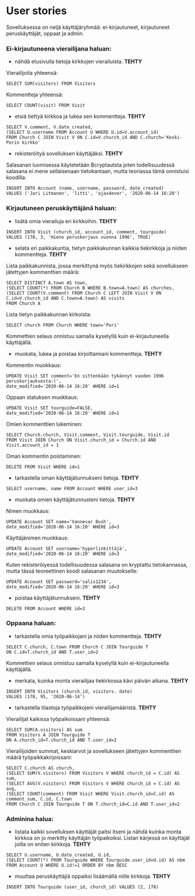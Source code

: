 # User stories






Sovelluksessa on neljä käyttäjäryhmää: ei-kirjautuneet, kirjautuneet peruskäyttäjät, oppaat ja admin.






### Ei-kirjautuneena vierailijana haluan:

* nähdä etusivulla tietoja kirkkojen vierailuista. **TEHTY**

Vierailijoita yhteensä:
```
SELECT SUM(visitors) FROM Visitors
```

Kommentteja yhteensä:
```
SELECT COUNT(visit) FROM Visit
```

* etsiä tiettyä kirkkoa ja lukea sen kommentteja. **TEHTY**


```
SELECT V.comment, V.date_created, 
(SELECT U.username FROM Account U WHERE U.id=V.account_id)
FROM Church C JOIN Visit V ON C.id=V.church_id AND C.church='Keski-Porin kirkko'
```





* rekisteröityä sovelluksen käyttäjäksi. **TEHTY**


Salasanan luomisessa käytetetään Bcryptautsta joten todellisuudessä salasana ei mene sellaisenaan tietokantaan, mutta teoriassa tämä onnistuisi koodilla:

```
INSERT INTO Account (name, username, password, date_created) 
VALUES ('Jari Litmanen', 'litti', 'ajax4ever', '2020-06-14 16:20')
```







### Kirjautuneen peruskäyttäjänä haluan:


* lisätä omia vierailuja eri kirkkoihin. **TEHTY**

```
INSERT INTO Visit (church_id, account_id, comment, tourguide) 
VALUES (178, 3, 'Hieno peruskorjaus vuonna 1996', TRUE)
```





* selata eri paikkakuntia, tietyn paikkakunnan kaikkia tiekirkkoja ja niiden kommentteja. **TEHTY**

Lista paikkakunnista, jossa merkittynä myös tiekirkkojen sekä sovellukseen jätettyjen kommenttien määrä:
```
SELECT DISTINCT A.town AS town,
(SELECT COUNT(*) FROM Church B WHERE B.town=A.town) AS churches,
(SELECT COUNT(V.comment) FROM Church C LEFT JOIN Visit V ON C.id=V.church_id AND C.town=A.town) AS visits
FROM Church A
```
Lista tietyn paikkakunnan kirkoista:
```
SELECT church FROM Church WHERE town='Pori'
```
Kommettien selaus onnistuu samalla kyselyllä kuin ei-kirjautuneella käyttäjällä.






* muokata, lukea ja poistaa kirjoittamiani kommentteja.  **TEHTY**

Kommentin muokkaus:
```
UPDATE Visit SET comment='En sittenkään tykännyt vuoden 1996 peruskorjauksesta:(',
date_modified='2020-06-14 16:20' WHERE id=1
```
Oppaan statuksen muokkaus:
```
UPDATE Visit SET tourguide=FALSE,
date_modified='2020-06-14 16:20' WHERE id=1
```
Omien kommenttien lukeminen:
```
SELECT Church.church, Visit.comment, Visit.tourguide, Visit.id 
FROM Visit JOIN Church ON Visit.church_id = Church.id AND Visit.account_id = 1
```
Oman kommentin poistaminen:
```
DELETE FROM Visit WHERE id=1
```





* tarkastella oman käyttäjätunnukseni tietoja. **TEHTY**

```
SELECT username, name FROM Account WHERE user_id=3
```





* muokata omien käyttäjätunnusteni tietoja. **TEHTY**

Nimen muokkaus:
```
UPDATE Account SET name='Vannevar Bush',
date_modified='2020-06-14 16:20' WHERE id=3
```
Käyttäjänimen muokkaus:
```
UPDATE Account SET username='hyperlinkittäjä', 
date_modified='2020-06-14 16:20' WHERE id=3
```
Kuten rekisteröiyessä todellisuudessa salasana on kryptattu tietokannassa, mutta tässä teoreettinen koodi salasanan muutokselle:
```
UPDATE Account SET password='salis1234', 
date_modified='2020-06-14 16:20' WHERE id=3
```





* poistaa käyttäjätunnukseni. **TEHTY**

```
DELETE FROM Account WHERE id=3
```






### Oppaana haluan:

* tarkastella omia työpaikkojani ja niiden kommentteja. **TEHTY**
```
SELECT C.church, C.town FROM Church C JOIN Tourguide T 
ON C.id=T.church_id AND T.user_id=2
```
Kommettien selaus onnistuu samalla kyselyllä kuin ei-kirjautuneella käyttäjällä.






* merkata, kuinka monta vierailijaa tiekirkossa kävi päivän aikana. **TEHTY**
```
INSERT INTO Visitors (church_id, visitors. date) 
VALUES (178, 95, '2020-06-14')
```





* tarkastella tilastoja työpaikkojeni vierailijamääristä. **TEHTY**

Vierailijat kaikissa työpaikoissani yhteensä:
```
SELECT SUM(A.visitors) AS sum 
FROM Visitors A JOIN Tourguide T 
ON A.church_id=T.church_id AND T.user_id=2
```
Vierailijoiden summat, keskiarvot ja sovellukseen jätettyjen kommenttien määrä työpaikkakirjoissani:
```
SELECT C.church AS church,
(SELECT SUM(V.visitors) FROM Visitors V WHERE church_id = C.id) AS sum,
(SELECT AVG(V.visitors) FROM Visitors V WHERE church_id = C.id) AS avg,
(SELECT COUNT(comment) FROM Visit WHERE Visit.church_id=C.id) AS comment_sum, C.id, C.town
FROM Church C JOIN Tourguide T ON T.church_id=C.id AND T.user_id=2
```








### Adminina halua:

* listata kaikki sovelluksen käyttäjät paitsi itseni ja nähdä kuinka monta kirkkoa on jo merkitty käyttäjän työpaikoiksi. Listan kärjessä on käyttäjät joilla on eniten kirkkoja. **TEHTY**
```
SELECT U.username, U.date_created, U.id,
(SELECT COUNT(*) FROM Tourguide WHERE Tourguide.user_id=U.id) AS nbm
FROM Account U WHERE U.id!=1 ORDER BY nbm DESC
```





* muuttaa peruskäyttäjiä oppaiksi lisäämällä niille kirkkoja.  **TEHTY**
```
INSERT INTO Tourguide (user_id, church_id) VALUES (2, 178)
```

